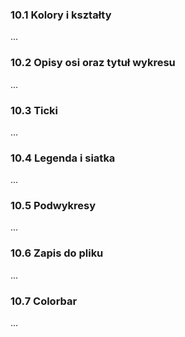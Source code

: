 ### 10.1 Kolory i kształty
...
### 10.2 Opisy osi oraz tytuł wykresu
...
### 10.3 Ticki
...
### 10.4 Legenda i siatka
...
### 10.5 Podwykresy
...
### 10.6 Zapis do pliku
...
### 10.7 Colorbar
...
